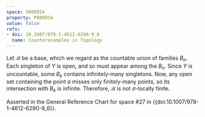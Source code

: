 ```yaml
---
space: S000024
property: P000054
value: false
refs:
- doi: 10.1007/978-1-4612-6290-9_6
  name: Counterexamples in Topology
---
```


Let $\mathcal{B}$ be a base, which we regard as the countable union of families $B_n$. Each singleton of $Y$ is open, and so must appear among the $B_n$. Since $Y$ is uncountable, some $B_k$ contains infinitely-many singletons. Now, any open set containing the point $a$ misses only finitely-many points, so its intersection with $B_k$ is infinite. Therefore, $\mathcal{B}$ is not $\sigma$-locally finite.

Asserted in the General Reference Chart for space #27 in
{{doi:10.1007/978-1-4612-6290-9_6}}.
